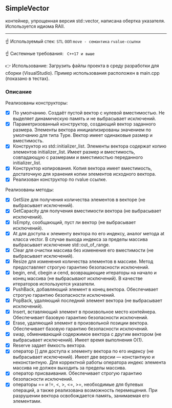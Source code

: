 ## SimpleVector<br>
контейнер, упрощенная версия std::vector, написана обертка указателя. Используется идиома RAII.
____
:point_up: Используемый стек:
`STL` `ООП` `move - семантика` `rvalue-ссылки`

:point_up: Системные требования:
` C++17 и выше`

:point_right: Использование:
 Загрузить файлы проекта в среду разработки для сборки (VisualStudio). 
 Пример использования расположен в main.cpp (показано в тестах). 

### Описание<br>
Реализованы конструкторы:
- [X] По умолчанию. Создаёт пустой вектор с нулевой вместимостью. Не выделяет динамическую память и не выбрасывает исключений.
- [X] Параметризованный конструктор, создающий вектор заданного размера. Элементы вектора инициализированы значением по умолчанию для типа Type. Вектор имеет одинаковые размер и вместимость.
- [X] Конструктор из std::initializer_list. Элементы вектора содержат копию элементов initializer_list. Имеет размер и вместимость, совпадающую с размерами и вместимостью переданного initializer_list.
- [X] Конструктор копирования. Копия вектора имеет вместимость, достаточную для хранения копии элементов исходного вектора.
- [X] Реализован конструктор по rvalue ссылке.

Реализованы методы:
- [X] GetSize для получения количества элементов в векторе (не выбрасывает исключений).
- [X] GetCapacity для получения вместимости вектора (не выбрасывает исключений).
- [X] IsEmpty, сообщающий, пуст ли вектор (не выбрасывает исключений).
- [X] At для доступа к элементу вектора по его индексу, аналог метода at класса vector. В случае выхода индекса за пределы массива выбрасывает исключение std::out_of_range.
- [X] Clear для очистки массива без изменения его вместимости (не выбрасывает исключений).
- [X] Resize для изменения количества элементов в массиве. Метод предоставляет строгую гарантию безопасности исключений.
- [X] begin, end, cbegin и cend, возвращающие итераторы на начало и конец массива (не выбрасывают исключений). В качестве итераторов используются указатели.
- [X] PushBack, добавляющий элемент в конец вектора. Обеспечивает строгую гарантию безопасности исключений.
- [X] PopBack, удаляющий последний элемент вектора (не выбрасывает исключений).
- [X] Insert, вставляющий элемент в произвольное место контейнера. Обеспечивает базовую гарантию безопасности исключений.
- [X] Erase, удаляющий элемент в произвольной позиции вектора. Обеспечивает базовую гарантию безопасности исключений.
- [X] swap, обменивающий содержимое вектора с другим вектором (не выбрасывает исключений). Имеет время выполнения O(1).
- [X] Reserve задает ёмкость вектора.
- [X] оператор [] для доступа к элементу вектора по его индексу (не выбрасывает исключений). Имеет две версии — константную и неконстантную. Для корректной работы оператора индекс элемента массива не должен выходить за пределы массива.
- [X] оператор присваивания. Обеспечивает строгую гарантию безопасности исключений.
- [X] операторы == и !=, <, >, <=, >=, необходимые для булевых операций, а также реализована возможность перемещения.
При разрушении вектора освобождается память, занимаемая его элементами.
